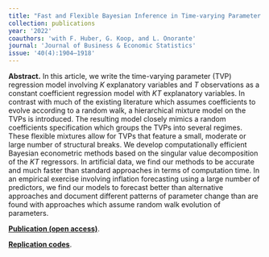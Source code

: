 ```yaml
---
title: "Fast and Flexible Bayesian Inference in Time-varying Parameter Regression Models. [doi](https://doi.org/10.1080/07350015.2021.1990772)"
collection: publications
year: '2022'
coauthors: 'with F. Huber, G. Koop, and L. Onorante'
journal: 'Journal of Business & Economic Statistics'
issue: '40(4):1904–1918'
---
```

**Abstract.** In this article, we write the time-varying parameter (TVP) regression model involving *K* explanatory variables and *T* observations as a constant coefficient regression model with *KT* explanatory variables. In contrast with much of the existing literature which assumes coefficients to evolve according to a random walk, a hierarchical mixture model on the TVPs is introduced. The resulting model closely mimics a random coefficients specification which groups the TVPs into several regimes. These flexible mixtures allow for TVPs that feature a small, moderate or large number of structural breaks. We develop computationally efficient Bayesian econometric methods based on the singular value decomposition of the *KT* regressors. In artificial data, we find our methods to be accurate and much faster than standard approaches in terms of computation time. In an empirical exercise involving inflation forecasting using a large number of predictors, we find our models to forecast better than alternative approaches and document different patterns of parameter change than are found with approaches which assume random walk evolution of parameters.

[**Publication (open access)**](https://doi.org/10.1080/07350015.2021.1990772).

[**Replication codes**](https://www.tandfonline.com/doi/suppl/10.1080/07350015.2021.1990772?scroll=top).
